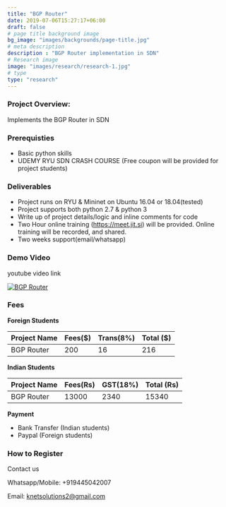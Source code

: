 ```yaml
---
title: "BGP Router"
date: 2019-07-06T15:27:17+06:00
draft: false
# page title background image
bg_image: "images/backgrounds/page-title.jpg"
# meta description
description : "BGP Router implementation in SDN"
# Research image
image: "images/research/research-1.jpg"
# type
type: "research"
---
```



### Project Overview:

Implements the BGP Router in SDN

### Prerequisties

* Basic python skills
* UDEMY RYU SDN CRASH COURSE (Free coupon will be provided for project students)

### Deliverables	
* Project runs on RYU & Mininet on Ubuntu 16.04 or 18.04(tested)
* Project supports both python 2.7 & python 3
* Write up of project details/logic  and inline comments for code
* Two Hour online training (https://meet.jit.si) will be provided. Online training will be recorded, and  shared.
* Two weeks support(email/whatsapp)


### Demo Video

youtube video link

[![BGP Router](https://img.youtube.com/vi/41mfHz-6vew/0.jpg)](https://youtu.be/41mfHz-6vew "BGP Router")




### Fees

**Foreign Students**

| Project Name         | Fees($) | Trans(8%) | Total ($)|
|----------------------|---------|-----------|-----------|
|BGP Router     | 200     |   16      | 216       |


**Indian Students**

| Project Name         | Fees(Rs) | GST(18%) | Total (Rs)|
|----------------------|---------|-----------|-----------|
|BGP Router     | 13000     |   2340 |  15340 |

**Payment**

* Bank Transfer  (Indian students)
* Paypal (Foreign students)

### How to Register

Contact us

Whatsapp/Mobile: +919445042007

Email:  knetsolutions2@gmail.com